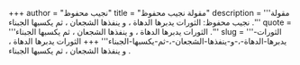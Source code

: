 +++
author = "نجيب محفوظ"
title = "مقولة نجيب محفوظ"
description = '''مقولة نجيب محفوظ: الثورات يدبرها الدهاة ، و ينفذها الشجعان ، ثم يكسبها الجبناء .'''
quote = '''الثورات يدبرها الدهاة ، و ينفذها الشجعان ، ثم يكسبها الجبناء .'''
slug = '''الثورات-يدبرها-الدهاة-،-و-ينفذها-الشجعان-،-ثم-يكسبها-الجبناء'''
+++
الثورات يدبرها الدهاة ، و ينفذها الشجعان ، ثم يكسبها الجبناء .
